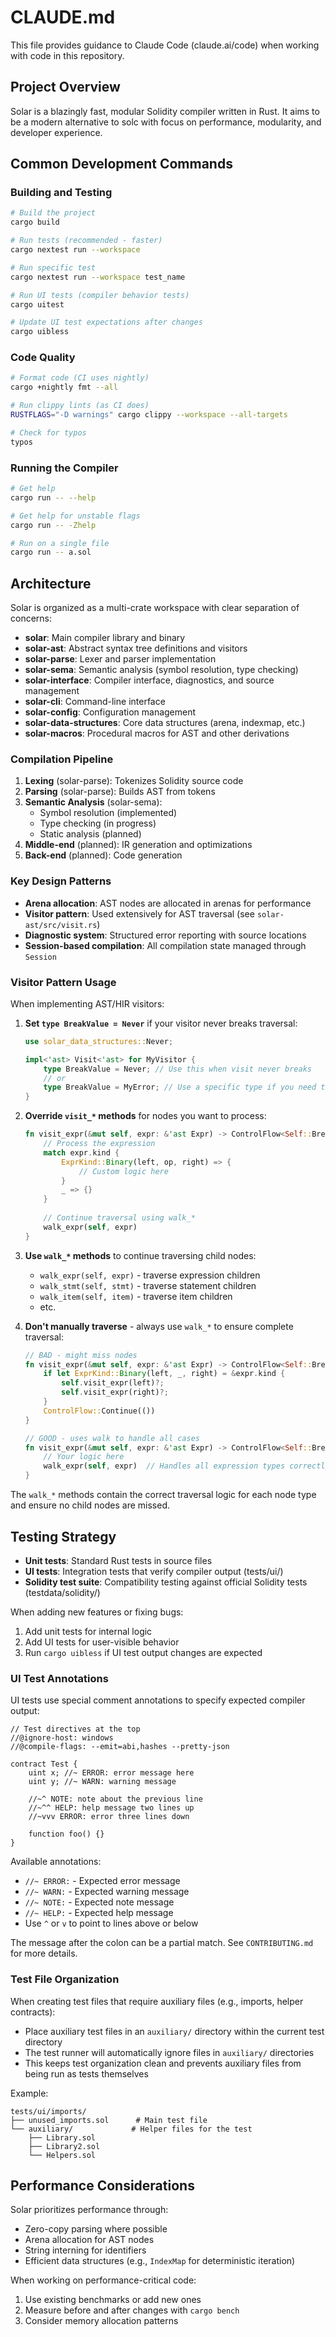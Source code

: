# CLAUDE.md

This file provides guidance to Claude Code (claude.ai/code) when working with code in this repository.

## Project Overview

Solar is a blazingly fast, modular Solidity compiler written in Rust. It aims to be a modern alternative to solc with focus on performance, modularity, and developer experience.

## Common Development Commands

### Building and Testing
```bash
# Build the project
cargo build

# Run tests (recommended - faster)
cargo nextest run --workspace

# Run specific test
cargo nextest run --workspace test_name

# Run UI tests (compiler behavior tests)
cargo uitest

# Update UI test expectations after changes
cargo uibless
```

### Code Quality
```bash
# Format code (CI uses nightly)
cargo +nightly fmt --all

# Run clippy lints (as CI does)
RUSTFLAGS="-D warnings" cargo clippy --workspace --all-targets

# Check for typos
typos
```

### Running the Compiler
```bash
# Get help
cargo run -- --help

# Get help for unstable flags
cargo run -- -Zhelp

# Run on a single file
cargo run -- a.sol
```

## Architecture

Solar is organized as a multi-crate workspace with clear separation of concerns:

- **solar**: Main compiler library and binary
- **solar-ast**: Abstract syntax tree definitions and visitors
- **solar-parse**: Lexer and parser implementation
- **solar-sema**: Semantic analysis (symbol resolution, type checking)
- **solar-interface**: Compiler interface, diagnostics, and source management
- **solar-cli**: Command-line interface
- **solar-config**: Configuration management
- **solar-data-structures**: Core data structures (arena, indexmap, etc.)
- **solar-macros**: Procedural macros for AST and other derivations

### Compilation Pipeline

1. **Lexing** (solar-parse): Tokenizes Solidity source code
2. **Parsing** (solar-parse): Builds AST from tokens
3. **Semantic Analysis** (solar-sema): 
   - Symbol resolution (implemented)
   - Type checking (in progress)
   - Static analysis (planned)
4. **Middle-end** (planned): IR generation and optimizations
5. **Back-end** (planned): Code generation

### Key Design Patterns

- **Arena allocation**: AST nodes are allocated in arenas for performance
- **Visitor pattern**: Used extensively for AST traversal (see `solar-ast/src/visit.rs`)
- **Diagnostic system**: Structured error reporting with source locations
- **Session-based compilation**: All compilation state managed through `Session`

### Visitor Pattern Usage

When implementing AST/HIR visitors:

1. **Set `type BreakValue = Never`** if your visitor never breaks traversal:
   ```rust
   use solar_data_structures::Never;
   
   impl<'ast> Visit<'ast> for MyVisitor {
       type BreakValue = Never; // Use this when visit never breaks
       // or
       type BreakValue = MyError; // Use a specific type if you need to break early
   }
   ```

2. **Override `visit_*` methods** for nodes you want to process:
   ```rust
   fn visit_expr(&mut self, expr: &'ast Expr) -> ControlFlow<Self::BreakValue> {
       // Process the expression
       match expr.kind {
           ExprKind::Binary(left, op, right) => {
               // Custom logic here
           }
           _ => {}
       }
       
       // Continue traversal using walk_*
       walk_expr(self, expr)
   }
   ```

3. **Use `walk_*` methods** to continue traversing child nodes:
   - `walk_expr(self, expr)` - traverse expression children
   - `walk_stmt(self, stmt)` - traverse statement children
   - `walk_item(self, item)` - traverse item children
   - etc.

4. **Don't manually traverse** - always use `walk_*` to ensure complete traversal:
   ```rust
   // BAD - might miss nodes
   fn visit_expr(&mut self, expr: &'ast Expr) -> ControlFlow<Self::BreakValue> {
       if let ExprKind::Binary(left, _, right) = &expr.kind {
           self.visit_expr(left)?;
           self.visit_expr(right)?;
       }
       ControlFlow::Continue(())
   }
   
   // GOOD - uses walk to handle all cases
   fn visit_expr(&mut self, expr: &'ast Expr) -> ControlFlow<Self::BreakValue> {
       // Your logic here
       walk_expr(self, expr)  // Handles all expression types correctly
   }
   ```

The `walk_*` methods contain the correct traversal logic for each node type and ensure no child nodes are missed.

## Testing Strategy

- **Unit tests**: Standard Rust tests in source files
- **UI tests**: Integration tests that verify compiler output (tests/ui/)
- **Solidity test suite**: Compatibility testing against official Solidity tests (testdata/solidity/)

When adding new features or fixing bugs:
1. Add unit tests for internal logic
2. Add UI tests for user-visible behavior
3. Run `cargo uibless` if UI test output changes are expected

### UI Test Annotations

UI tests use special comment annotations to specify expected compiler output:

```solidity
// Test directives at the top
//@ignore-host: windows
//@compile-flags: --emit=abi,hashes --pretty-json

contract Test {
    uint x; //~ ERROR: error message here
    uint y; //~ WARN: warning message
    
    //~^ NOTE: note about the previous line
    //~^^ HELP: help message two lines up
    //~vvv ERROR: error three lines down
    
    function foo() {}
}
```

Available annotations:
- `//~ ERROR:` - Expected error message
- `//~ WARN:` - Expected warning message  
- `//~ NOTE:` - Expected note message
- `//~ HELP:` - Expected help message
- Use `^` or `v` to point to lines above or below

The message after the colon can be a partial match. See `CONTRIBUTING.md` for more details.

### Test File Organization

When creating test files that require auxiliary files (e.g., imports, helper contracts):
- Place auxiliary test files in an `auxiliary/` directory within the current test directory
- The test runner will automatically ignore files in `auxiliary/` directories
- This keeps test organization clean and prevents auxiliary files from being run as tests themselves

Example:
```
tests/ui/imports/
├── unused_imports.sol      # Main test file
└── auxiliary/             # Helper files for the test
    ├── Library.sol
    ├── Library2.sol
    └── Helpers.sol
```

## Performance Considerations

Solar prioritizes performance through:
- Zero-copy parsing where possible
- Arena allocation for AST nodes
- String interning for identifiers
- Efficient data structures (e.g., `IndexMap` for deterministic iteration)

When working on performance-critical code:
1. Use existing benchmarks or add new ones
2. Measure before and after changes with `cargo bench`
3. Consider memory allocation patterns
